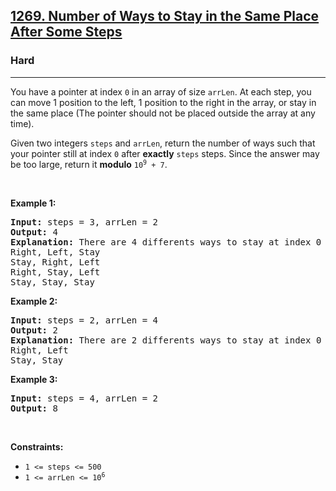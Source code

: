 <h2><a href="https://leetcode.com/problems/number-of-ways-to-stay-in-the-same-place-after-some-steps/">1269. Number of Ways to Stay in the Same Place After Some Steps</a></h2><h3>Hard</h3><hr><div style="user-select: auto;"><p style="user-select: auto;">You have a pointer at index <code style="user-select: auto;">0</code> in an array of size <code style="user-select: auto;">arrLen</code>. At each step, you can move 1 position to the left, 1 position to the right in the array, or stay in the same place (The pointer should not be placed outside the array at any time).</p>

<p style="user-select: auto;">Given two integers <code style="user-select: auto;">steps</code> and <code style="user-select: auto;">arrLen</code>, return the number of ways such that your pointer still at index <code style="user-select: auto;">0</code> after <strong style="user-select: auto;">exactly</strong> <code style="user-select: auto;">steps</code> steps. Since the answer may be too large, return it <strong style="user-select: auto;">modulo</strong> <code style="user-select: auto;">10<sup style="user-select: auto;">9</sup> + 7</code>.</p>

<p style="user-select: auto;">&nbsp;</p>
<p style="user-select: auto;"><strong style="user-select: auto;">Example 1:</strong></p>

<pre style="user-select: auto;"><strong style="user-select: auto;">Input:</strong> steps = 3, arrLen = 2
<strong style="user-select: auto;">Output:</strong> 4
<strong style="user-select: auto;">Explanation: </strong>There are 4 differents ways to stay at index 0 after 3 steps.
Right, Left, Stay
Stay, Right, Left
Right, Stay, Left
Stay, Stay, Stay
</pre>

<p style="user-select: auto;"><strong style="user-select: auto;">Example 2:</strong></p>

<pre style="user-select: auto;"><strong style="user-select: auto;">Input:</strong> steps = 2, arrLen = 4
<strong style="user-select: auto;">Output:</strong> 2
<strong style="user-select: auto;">Explanation:</strong> There are 2 differents ways to stay at index 0 after 2 steps
Right, Left
Stay, Stay
</pre>

<p style="user-select: auto;"><strong style="user-select: auto;">Example 3:</strong></p>

<pre style="user-select: auto;"><strong style="user-select: auto;">Input:</strong> steps = 4, arrLen = 2
<strong style="user-select: auto;">Output:</strong> 8
</pre>

<p style="user-select: auto;">&nbsp;</p>
<p style="user-select: auto;"><strong style="user-select: auto;">Constraints:</strong></p>

<ul style="user-select: auto;">
	<li style="user-select: auto;"><code style="user-select: auto;">1 &lt;= steps &lt;= 500</code></li>
	<li style="user-select: auto;"><code style="user-select: auto;">1 &lt;= arrLen &lt;= 10<sup style="user-select: auto;">6</sup></code></li>
</ul>
</div>